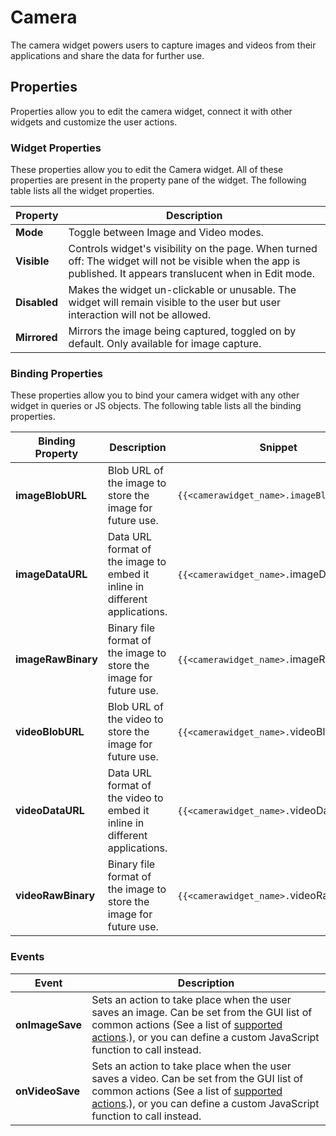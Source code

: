 # Camera

The camera widget powers users to capture images and videos from their applications and share the data for further use.

## Properties

Properties allow you to edit the camera widget, connect it with other widgets and customize the user actions.

### Widget Properties

These properties allow you to edit the Camera widget. All of these properties are present in the property pane of the widget. The following table lists all the widget properties.

| Property     | Description                                                                                                                                                    |
| ------------ | -------------------------------------------------------------------------------------------------------------------------------------------------------------- |
| **Mode**     | Toggle between Image and Video modes.                                                                                                                          |
| **Visible**  | Controls widget's visibility on the page. When turned off: The widget will not be visible when the app is published. It appears translucent when in Edit mode. |
| **Disabled** | Makes the widget un-clickable or unusable. The widget will remain visible to the user but user interaction will not be allowed.                                |
| **Mirrored** | Mirrors the image being captured, toggled on by default. Only available for image capture.                                                                     |

### Binding Properties

These properties allow you to bind your camera widget with any other widget in queries or JS objects. The following table lists all the binding properties.

| Binding Property  | Description                                                                | Snippet                                    |
| ------------------ | -------------------------------------------------------------------------- | ------------------------------------------ |
| **imageBlobURL**   | Blob URL of the image to store the image for future use.                   | `{{<camerawidget_name>.imageBlobURL}}`     |
| **imageDataURL**   | Data URL format of the image to embed it inline in different applications. | `{{<camerawidget_name>.`imageDataURL`}}`   |
| **imageRawBinary** | Binary file format of the image to store the image for future use.         | `{{<camerawidget_name>.`imageRawBinary`}}` |
| **videoBlobURL**   | Blob URL of the video to store the image for future use.                   | `{{<camerawidget_name>.`videoBlobURL`}}`   |
| **videoDataURL**   | Data URL format of the video to embed it inline in different applications. | `{{<camerawidget_name>.`videoDataURL`}}`   |
| **videoRawBinary** | Binary file format of the image to store the image for future use.         | `{{<camerawidget_name>.`videoRawBinary`}}` |

### Events

| Event           | Description                                                                                                                                                                                                                                            |
| --------------- | ------------------------------------------------------------------------------------------------------------------------------------------------------------------------------------------------------------------------------------------------------ |
| **onImageSave** | Sets an action to take place when the user saves an image. Can be set from the GUI list of common actions (See a list of [supported actions](../appsmith-framework/widget-actions/).), or you can define a custom JavaScript function to call instead. |
| **onVideoSave** | Sets an action to take place when the user saves a video. Can be set from the GUI list of common actions (See a list of [supported actions](../appsmith-framework/widget-actions/).), or you can define a custom JavaScript function to call instead.  |
